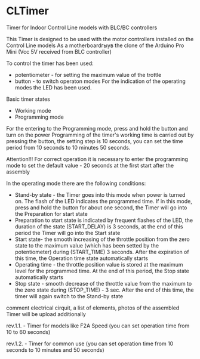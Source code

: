 # CLTimer
Timer for Indoor Control Line models with BLC/BC controllers

This Timer is designed to be used with the motor controllers installed on the Control Line models
As a motherboardгыув the clone of the Arduino Pro Mini (Vcc 5V received from BLC controller)

To control the timer has been used:
- potentiometer - for setting the maximum value of the trottle
- button - to switch operaton modes
For the indication of the operating modes the LED has been used.

Basic timer states
- Working mode
- Programming mode

For the entering to the Programming mode, press and hold the button and turn on the power
Programming of the timer's working time is carried out by pressing the button, the setting step is 10 seconds, you can set the time period from 10 seconds to 10 minutes 50 seconds.

Attention!!! For correct operation it is necessary to enter the programming mode to set the default value - 20 seconds at the first start after the assembly 

In the operating mode there are the following conditions:
- Stand-by state - the Timer goes into this mode when power is turned on. The flash of the LED indicates the programmed time. If in this mode, press and hold the button for about one second, the Timer will go into the Preparation for start state
- Preparation to start state is indicated by frequent flashes of the LED, the duration of the state (START_DELAY) is 3 seconds, at the end of this period the Timer will go into the Start state
- Start state- the smooth increasing of the throttle position from the zero state to the maximum value (which has been setted by the potentiometer) during (START_TIME) 3 seconds. After the expiration of this time, the Operation time state automatically starts
- Operating time - the throttle position value is stored at the maximum level for the programmed time. At the end of this period, the Stop state automatically starts
- Stop state - smooth decrease of the throttle value from the maximum to the zero state during (STOP_TIME) - 3 sec. After the end of this time, the timer will again switch to the Stand-by state

comment
electrical cirquit, a list of elements, photos of the assembled Timer will be upload additionally

rev.1.1. - Timer for models like F2A Speed (you can set operation time from 10 to 60 seconds)

rev.1.2. - Timer for common use (you can set operation time from 10 seconds to 10 minutes and 50 seconds)

